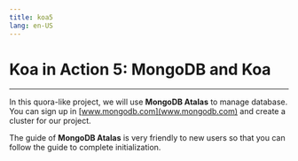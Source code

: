 ```yaml
---
title: koa5
lang: en-US
---
```

# Koa in Action 5: MongoDB and Koa
---
In this quora-like project, we will use **MongoDB Atalas** to manage database. You
can sign up in [www.mongodb.com](www.mongodb.com) and create a cluster for our project.

The guide of **MongoDB Atalas** is very friendly to new users so that you can follow the guide
to complete initialization.